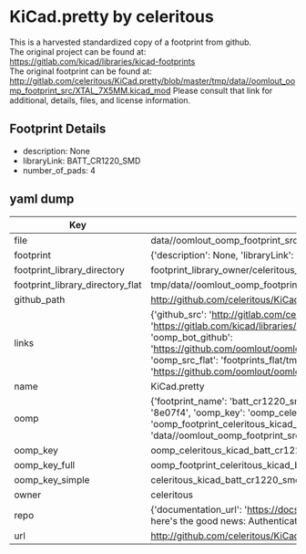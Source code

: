 # KiCad.pretty by celeritous  
This is a harvested standardized copy of a footprint from github.  
The original project can be found at:  
https://gitlab.com/kicad/libraries/kicad-footprints  
The original footprint can be found at:
http://gitlab.com/celeritous/KiCad.pretty/blob/master/tmp/data//oomlout_oomp_footprint_src/XTAL_7X5MM.kicad_mod
Please consult that link for additional, details, files, and license information.  
## Footprint Details
* description: None  
* libraryLink: BATT_CR1220_SMD  
* number_of_pads: 4  
## yaml dump  
| Key | Value |  
| --- | --- |  
| file | data//oomlout_oomp_footprint_src/KiCad.pretty/BATT_CR1220_SMD.kicad_mod |  
| footprint | {'description': None, 'libraryLink': 'BATT_CR1220_SMD', 'number_of_pads': 4} |  
| footprint_library_directory | footprint_library_owner/celeritous_KiCad.pretty |  
| footprint_library_directory_flat | tmp/data//oomlout_oomp_footprint_src/footprints_flat/celeritous_kicad_batt_cr1220_smd/working |  
| github_path | http://github.com/celeritous/KiCad.pretty/blob/master/tmp/data//oomlout_oomp_footprint_src/BATT_CR1220_SMD.kicad_mod |  
| links | {'github_src': 'http://gitlab.com/celeritous/KiCad.pretty/blob/master/tmp/data//oomlout_oomp_footprint_src/XTAL_7X5MM.kicad_mod', 'github_src_repo': 'https://gitlab.com/kicad/libraries/kicad-footprints', 'oomp_bot': 'tmp/data//oomlout_oomp_footprint_src/footprints/celeritous_kicad_batt_cr1220_smd/working', 'oomp_bot_github': 'https://github.com/oomlout/oomlout_oomp_footprint_bot/tree/main/tmp/data//oomlout_oomp_footprint_src/footprints/celeritous_kicad_batt_cr1220_smd/working', 'oomp_src_flat': 'footprints_flat/tmp/data//oomlout_oomp_footprint_src/footprints_flat/celeritous_kicad_batt_cr1220_smd/working', 'oomp_src_flat_github': 'https://github.com/oomlout/oomlout_oomp_footprint_src/tree/main/tmp/data//oomlout_oomp_footprint_src/footprints_flat/celeritous_kicad_batt_cr1220_smd/working'} |  
| name | KiCad.pretty |  
| oomp | {'footprint_name': 'batt_cr1220_smd', 'library_name': 'kicad', 'md5': '8e07f4ee2eb46bafe3f7134e05e973e4', 'md5_10': '8e07f4ee2e', 'md5_5': '8e07f', 'md5_6': '8e07f4', 'oomp_key': 'oomp_celeritous_kicad_batt_cr1220_smd', 'oomp_key_extra': 'oomp_footprint_celeritous_kicad_batt_cr1220_smd', 'oomp_key_full': 'oomp_footprint_celeritous_kicad_batt_cr1220_smd_8e07f4', 'oomp_key_simple': 'celeritous_kicad_batt_cr1220_smd', 'original_filename': 'data//oomlout_oomp_footprint_src/KiCad.pretty/BATT_CR1220_SMD.kicad_mod', 'owner_name': 'celeritous'} |  
| oomp_key | oomp_celeritous_kicad_batt_cr1220_smd |  
| oomp_key_full | oomp_footprint_celeritous_kicad_batt_cr1220_smd |  
| oomp_key_simple | celeritous_kicad_batt_cr1220_smd |  
| owner | celeritous |  
| repo | {'documentation_url': 'https://docs.github.com/rest/overview/resources-in-the-rest-api#rate-limiting', 'message': "API rate limit exceeded for 84.66.142.224. (But here's the good news: Authenticated requests get a higher rate limit. Check out the documentation for more details.)"} |  
| url | http://github.com/celeritous/KiCad.pretty |  

